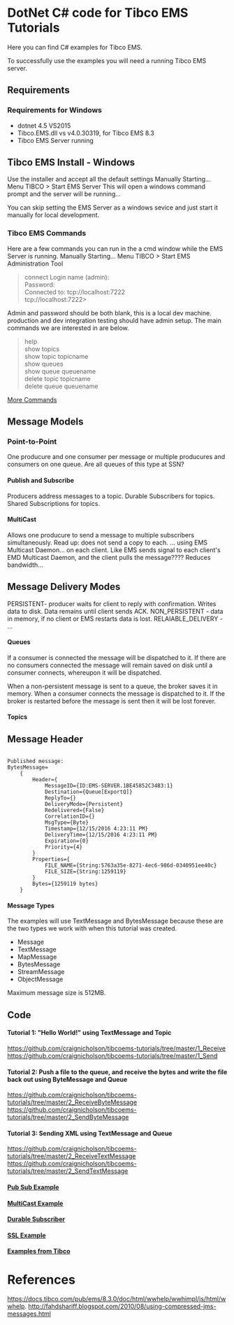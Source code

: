 # DotNet C# code for Tibco EMS Tutorials 
Here you can find C# examples for Tibco EMS.

To successfully use the examples you will need a running Tibco EMS server.

## Requirements

### Requirements for Windows
* dotnet 4.5 VS2015
* Tibco.EMS.dll vs v4.0.30319, for Tibco EMS 8.3
* Tibco EMS Server running

## Tibco EMS Install - Windows
Use the installer and accept all the default settings
Manually Starting... Menu TIBCO > Start EMS Server
This will open a windows command prompt and the server will be running...

You can skip setting the EMS Server as a windows sevice and just start it manually for local development.

### Tibco EMS Commands
Here are a few commands you can run in the a cmd window while the EMS Server is running.
Manually Starting... Menu TIBCO > Start EMS Administration Tool

> connect
  Login name (admin):  
  Password:  
  Connected to: tcp://localhost:7222  
  tcp://localhost:7222>  

Admin and password should be both blank, this is a local dev machine.  production and dev integration testing should have admin setup.
The main commands we are interested in are below.  

> help  
  show topics  
  show topic topicname  
  show queues  
  show queue queuename  
  delete topic topicname  
  delete queue queuename  

[More Commands](https://haritibcoblog.com/2015/05/23/tibco-ems-administration-commands-some-important-ones/)

## Message Models

### Point-to-Point
One producure and one consumer per message or multiple producures and consumers on one queue.
Are all queues of this type at SSN?

#### Publish and Subscribe
Producers address messages to a topic.
Durable Subscribers for topics.
Shared Subscriptions for topics.

#### MultiCast
Allows one producure to send a message to multiple subscribers simultaneously.
Read up: does not send a copy to each.  ... using EMS Multicast Daemon... on each client.
Like EMS sends signal to each client's EMD Multicast Daemon, and the client pulls the message????
Reduces bandwidth...

## Message Delivery Modes
PERSISTENT- producer waits for client to reply with confirmation.  Writes data to disk.   Data remains until client sends ACK.
NON_PERSISTENT - data in memory, if no client or EMS restarts data is lost.
RELAIABLE_DELIVERY - ...

#### Queues
If a consumer is connected the message will be dispatched to it. If there are no consumers connected the message will remain saved on disk until a consumer connects, whereupon it will be dispatched.

When a non-persistent message is sent to a queue, the broker saves it in memory. When a consumer connects the message is dispatched to it. If the broker is restarted before the message is sent then it will be lost forever.

#### Topics


## Message Header

```

Published message: 
BytesMessage=
    { 
        Header={ 
            MessageID={ID:EMS-SERVER.1BE45852C34B3:1} 
            Destination={Queue[ExportQ]} 
            ReplyTo={} 
            DeliveryMode={Persistent} 
            Redelivered={False} 
            CorrelationID={} 
            MsgType={Byte} 
            Timestamp={12/15/2016 4:23:11 PM} 
            DeliveryTime={12/15/2016 4:23:11 PM} 
            Expiration={0} 
            Priority={4} 
        } 
        Properties={ 
            FILE_NAME={String:5763a35e-8271-4ec6-986d-0340951ee40c} 
            FILE_SIZE={String:1259119} 
        } 
        Bytes={1259119 bytes} 
    }

```

#### Message Types
The examples will use TextMessage and BytesMessage because these are the two types we work with when this tutorial was created.
* Message
* TextMessage
* MapMessage
* BytesMessage
* StreamMessage
* ObjectMessage

Maximum message size is 512MB.

## Code

#### Tutorial 1: "Hello World!" using TextMessage and Topic
https://github.com/craignicholson/tibcoems-tutorials/tree/master/1_Receive
https://github.com/craignicholson/tibcoems-tutorials/tree/master/1_Send

#### Tutorial 2: Push a file to the queue, and receive the bytes and write the file back out using ByteMessage and Queue
https://github.com/craignicholson/tibcoems-tutorials/tree/master/2_ReceiveByteMessage
https://github.com/craignicholson/tibcoems-tutorials/tree/master/2_SendByteMessage

#### Tutorial 3: Sending XML using TextMessage and Queue
https://github.com/craignicholson/tibcoems-tutorials/tree/master/2_ReceiveTextMessage
https://github.com/craignicholson/tibcoems-tutorials/tree/master/2_SendTextMessage


#### [Pub Sub Example]()

#### [MultiCast Example]()

#### [Durable Subscriber]()

#### [SSL Example]()

#### [Examples from Tibco]()

# References
https://docs.tibco.com/pub/ems/8.3.0/doc/html/wwhelp/wwhimpl/js/html/wwhelp.
http://fahdshariff.blogspot.com/2010/08/using-compressed-jms-messages.html

